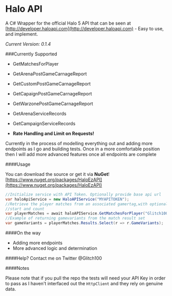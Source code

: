 # Halo API

A C# Wrapper for the official Halo 5 API that can be seen at [http://developer.haloapi.com](http://developer.haloapi.com) - Easy to use, and implement. 

*Current Version: 0.1.4*

###Currently Supported
- GetMatchesForPlayer
- GetArenaPostGameCarnageReport
- GetCustomPostGameCarnageReport
- GetCapaignPostGameCarnageReport
- GetWarzonePostGameCarnageReport
- GetArenaServiceRecords
- GetCampaignServiceRecords

- **Rate Handling and Limit on Requests!**

Currently in the process of modelling everything out and adding more endpoints as I go and building tests. Once in a more comfortable position then I will add more advanced features once all endpoints are complete

####Usage

You can download the source or get it via **NuGet**!
[https://www.nuget.org/packages/HaloEzAPI](https://www.nuget.org/packages/HaloEzAPI)

```C#
//Initialize service with API Token. Optionally provide base api url
var haloApiService = new HaloAPIService("MYAPITOKEN");
//Retrieve the player matches from an associated gamertag,with optional gamemode, 
//start and count
var playerMatches = await haloAPIService.GetMatchesForPlayer("Glitch100", GameMode.Arena);
//Example of returning gamevariants from the match result set 
var gameVariants = playerMatches.Results.Select(r => r.GameVariants);
```

####On the way
- Adding more endpoints
- More advanced logic and determination

####Help? 
Contact me on Twitter @Glitch100

####Notes

Please note that if you pull the repo the tests will need your API Key in order to pass as I haven't interfaced out the `HttpClient` and they rely on genuine data.

